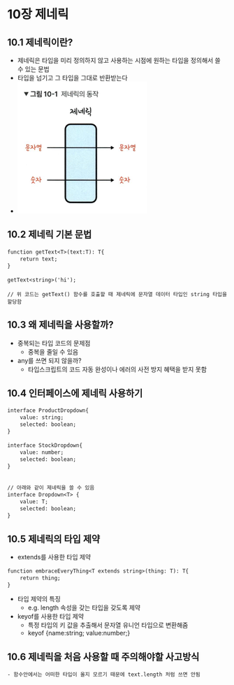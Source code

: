 # 10장 제네릭

## 10.1 제네릭이란?
- 제네릭은 타입을 미리 정의하지 않고 사용하는 시점에 원하는 타입을 정의해서 쓸 수 있는 문법
- 타입을 넘기고 그 타입을 그대로 반환받는다
- ![alt text](image-4.png)

## 10.2 제네릭 기본 문법
``` tsx
function getText<T>(text:T): T{
    return text;
}

getText<string>('hi');

// 위 코드는 getText() 함수를 호출할 때 제네릭에 문자열 데이터 타입인 string 타입을 할당함
```

## 10.3 왜 제네릭을 사용할까?
- 중복되는 타입 코드의 문제점
    - 중복을 줄일 수 있음
- any를 쓰면 되지 않을까?
    - 타입스크립트의 코드 자동 완성이나 에러의 사전 방지 혜택을 받지 못함

## 10.4 인터페이스에 제네릭 사용하기
``` tsx
interface ProductDropdown{
    value: string;
    selected: boolean;
}

interface StockDropdown{
    value: number;
    selected: boolean;
}


// 아래와 같이 제네릭을 쓸 수 있음
interface Dropdown<T> {
    value: T;
    selected: boolean;
}
```

## 10.5 제네릭의 타입 제약
- extends를 사용한 타입 제약
``` tsx
function embraceEveryThing<T extends string>(thing: T): T{
    return thing;
}
```

- 타입 제약의 특징
    - e.g. length 속성을 갖는 타입을 갖도록 제약
- keyof를 사용한 타입 제약
    - 특정 타입의 키 값을 추출해서 문자열 유니언 타입으로 변환해줌
    - keyof {name:string; value:number;}

## 10.6 제네릭을 처음 사용할 때 주의해야할 사고방식
    - 함수안에서는 어떠한 타입이 올지 모르기 때문에 text.length 처럼 쓰면 안됨